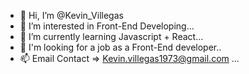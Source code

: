 - 👋 Hi, I’m @Kevin_Villegas
- 👀 I’m interested in Front-End Developing...
- 🌱 I’m currently learning Javascript + React...
- 💞️ I'm looking for a job as a Front-End developer..
- 📫 Email Contact => Kevin.villegas1973@gmail.com ...

<!---
Namev4/Namev4 is a ✨ special ✨ repository because its `README.md` (this file) appears on your GitHub profile.
You can click the Preview link to take a look at your changes.
--->
